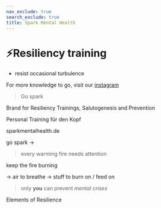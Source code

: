 ```yaml
---
nav_exclude: true
search_exclude: true
title: Spark Mental Health
---
```


# ⚡️Resiliency training
- resist occasional turbulence

For more knowledge to go, visit our [instagram](http://instagram.com/maiahealthDE)

> Go spark

Brand for Resiliency Trainings, Salutogenesis and Prevention

Personal Training für den Kopf

sparkmentalhealth.de

go spark →

> every warming fire needs attention

keep the fire burning

→ air to breathe
→ stuff to burn on / feed on

> only **you** can prevent _mental crises_

Elements of Resilience